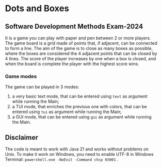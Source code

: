 # Dots and Boxes
## Software Development Methods Exam-2024
It is a game you can play with paper and pen between 2 or more players.
The game board is a grid made of points that, if adjacent, can be connected to form a line.
The aim of the game is to close as many boxes as possible, where the boxes are considered the 4 adjacent points that can be closed by 4 lines.
The score of the player increases by one when a box is closed, and when the board is complete the player with the highest score wins.
### Game modes
The game can be played in 3 modes:
1. a very basic text mode, that can be entered using `text` as argument while running the Main;
2. a TUI mode, that enriches the previous one with colors, that can be entered using `tui` as argument while running the Main;
3. a GUI mode, that can be entered using `gui` as argument while running the Main.
## Disclaimer
The code is meant to work with Java 21 and works without problems on Unix. To make it work on Windows, you need to enable UTF-8 in Windows Terminal:
`powershell.exe -NoExit -Command chcp 65001` .

